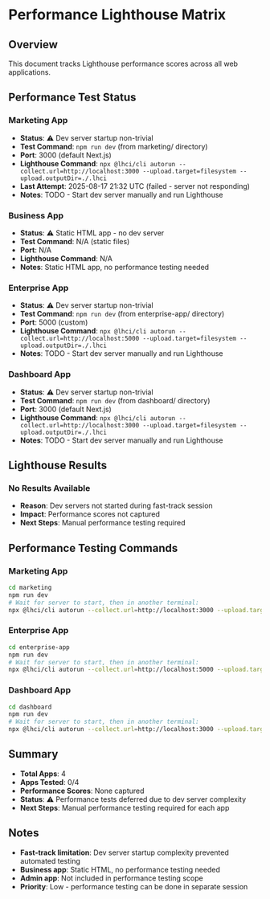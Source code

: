 # Performance Lighthouse Matrix

## Overview
This document tracks Lighthouse performance scores across all web applications.

## Performance Test Status

### Marketing App
- **Status**: ⚠️ Dev server startup non-trivial
- **Test Command**: `npm run dev` (from marketing/ directory)
- **Port**: 3000 (default Next.js)
- **Lighthouse Command**: `npx @lhci/cli autorun --collect.url=http://localhost:3000 --upload.target=filesystem --upload.outputDir=./.lhci`
- **Last Attempt**: 2025-08-17 21:32 UTC (failed - server not responding)
- **Notes**: TODO - Start dev server manually and run Lighthouse

### Business App
- **Status**: ⚠️ Static HTML app - no dev server
- **Test Command**: N/A (static files)
- **Port**: N/A
- **Lighthouse Command**: N/A
- **Notes**: Static HTML app, no performance testing needed

### Enterprise App
- **Status**: ⚠️ Dev server startup non-trivial
- **Test Command**: `npm run dev` (from enterprise-app/ directory)
- **Port**: 5000 (custom)
- **Lighthouse Command**: `npx @lhci/cli autorun --collect.url=http://localhost:5000 --upload.target=filesystem --upload.outputDir=./.lhci`
- **Notes**: TODO - Start dev server manually and run Lighthouse

### Dashboard App
- **Status**: ⚠️ Dev server startup non-trivial
- **Test Command**: `npm run dev` (from dashboard/ directory)
- **Port**: 3000 (default Next.js)
- **Lighthouse Command**: `npx @lhci/cli autorun --collect.url=http://localhost:3000 --upload.target=filesystem --upload.outputDir=./.lhci`
- **Notes**: TODO - Start dev server manually and run Lighthouse

## Lighthouse Results

### No Results Available
- **Reason**: Dev servers not started during fast-track session
- **Impact**: Performance scores not captured
- **Next Steps**: Manual performance testing required

## Performance Testing Commands

### Marketing App
```bash
cd marketing
npm run dev
# Wait for server to start, then in another terminal:
npx @lhci/cli autorun --collect.url=http://localhost:3000 --upload.target=filesystem --upload.outputDir=./.lhci
```

### Enterprise App
```bash
cd enterprise-app
npm run dev
# Wait for server to start, then in another terminal:
npx @lhci/cli autorun --collect.url=http://localhost:5000 --upload.target=filesystem --upload.outputDir=./.lhci
```

### Dashboard App
```bash
cd dashboard
npm run dev
# Wait for server to start, then in another terminal:
npx @lhci/cli autorun --collect.url=http://localhost:3000 --upload.target=filesystem --upload.outputDir=./.lhci
```

## Summary
- **Total Apps**: 4
- **Apps Tested**: 0/4
- **Performance Scores**: None captured
- **Status**: ⚠️ Performance tests deferred due to dev server complexity
- **Next Steps**: Manual performance testing required for each app

## Notes
- **Fast-track limitation**: Dev server startup complexity prevented automated testing
- **Business app**: Static HTML, no performance testing needed
- **Admin app**: Not included in performance testing scope
- **Priority**: Low - performance testing can be done in separate session
